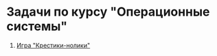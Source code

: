 # Задачи по курсу "Операционные системы"

1. [Игра "Крестики-нолики"](https://github.com/SemyonMakhaev/os-tasks/tree/master/cross)
